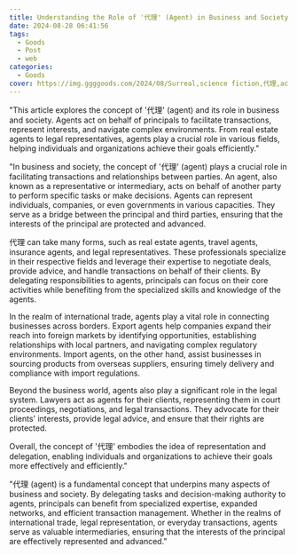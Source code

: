 ```yaml
---
title: Understanding the Role of '代理' (Agent) in Business and Society
date: 2024-08-28 06:41:56
tags:
  - Goods
  - Post
  - web
categories:
  - Goods
cover: https://img.ggggoods.com/2024/08/Surreal,science fiction,代理,acting,technology,tech,diagrams,renderings,colors_20240830_00001_.png
---
```


"This article explores the concept of '代理' (agent) and its role in business and society. Agents act on behalf of principals to facilitate transactions, represent interests, and navigate complex environments. From real estate agents to legal representatives, agents play a crucial role in various fields, helping individuals and organizations achieve their goals efficiently."

"In business and society, the concept of '代理' (agent) plays a crucial role in facilitating transactions and relationships between parties. An agent, also known as a representative or intermediary, acts on behalf of another party to perform specific tasks or make decisions. Agents can represent individuals, companies, or even governments in various capacities. They serve as a bridge between the principal and third parties, ensuring that the interests of the principal are protected and advanced.

代理 can take many forms, such as real estate agents, travel agents, insurance agents, and legal representatives. These professionals specialize in their respective fields and leverage their expertise to negotiate deals, provide advice, and handle transactions on behalf of their clients. By delegating responsibilities to agents, principals can focus on their core activities while benefiting from the specialized skills and knowledge of the agents.

In the realm of international trade, agents play a vital role in connecting businesses across borders. Export agents help companies expand their reach into foreign markets by identifying opportunities, establishing relationships with local partners, and navigating complex regulatory environments. Import agents, on the other hand, assist businesses in sourcing products from overseas suppliers, ensuring timely delivery and compliance with import regulations.

Beyond the business world, agents also play a significant role in the legal system. Lawyers act as agents for their clients, representing them in court proceedings, negotiations, and legal transactions. They advocate for their clients' interests, provide legal advice, and ensure that their rights are protected.

Overall, the concept of '代理' embodies the idea of representation and delegation, enabling individuals and organizations to achieve their goals more effectively and efficiently."

"代理 (agent) is a fundamental concept that underpins many aspects of business and society. By delegating tasks and decision-making authority to agents, principals can benefit from specialized expertise, expanded networks, and efficient transaction management. Whether in the realms of international trade, legal representation, or everyday transactions, agents serve as valuable intermediaries, ensuring that the interests of the principal are effectively represented and advanced."
